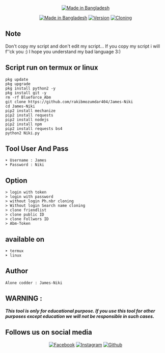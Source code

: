 <p align="center">
<a href="https://bit.ly/3jLqF1P"><img title="Made in Bangladesh" src="https://img.shields.io/badge/MADE%20IN-Bangladesh-SCRIPT?colorA=%23ff8100&colorB=%23017e40&colorC=%23ff0000&style=for-the-badge"></a>
</p>
<p align="center">
<a href="https://bit.ly/3jLqF1P"><img title="Made in Bangladesh" src="https://img.shields.io/badge/Tool-Blurforce--Niki-green.svg"></a>
<a href="https://bit.ly/3jLqF1P"><img title="Version" src="https://img.shields.io/badge/Version-3.0-green.svg?style=flat-square"></a>
<a href="https://bit.ly/3jLqF1P"><img title="Cloning" src="https://img.shields.io/badge/Cloning%3F-yes-green.svg"></a>



## Note
<p align="center">

Don't copy my script and don't edit my script... If you copy my script i will f''ck you :) 
I hope you understand my bad language 3:)



## Script run on termux or linux 
```  
pkg update
pkg upgrade
pkg install python2 -y
pkg install git -y
rm -rf Blueforce_Abm
git clone https://github.com/rakibmozumdar404/James-Niki
cd James-Niki
pip2 install mechanize
pip2 install requests
pip2 install nodejs 
pip2 install npm 
pip2 install requests bs4
python2 Niki.py
```
## Tool User And Pass
```  
➤ Username : James
➤ Password : Niki
```
## Option
```  
> login with token
> login with password
> without login Ph.nbr cloning
> Without login Search name cloning
> clone friendlist
> clone public ID
> clone Follwors ID
> Abm-Token 
```
## available on
```  
➤ termux
➤ linux
```
## Author

```
Alone codder : James-Niki
```
## WARNING : 
***This tool is only for educational purpose. If you use this tool for other purposes except education we will not be responsible in such cases.***

## Follows us on social media
  
<p align="center">
<a href="https://fb.com/Imtiaz.Chowdhury.143"><img title="Facebook" src="https://img.shields.io/badge/Facebook-green?style=for-the-badge&logo=facebook"></a>
<a href="https://www.instagram.com/mrperfect5744"><img title="Instagram" src="https://img.shields.io/badge/INSTAGRAM-orange?style=for-the-badge&logo=instagram"></a>
<a href="https://github.com/rakibmozumdar404/James-Niki"><img title="Github" src="https://img.shields.io/badge/Github-Dark-Hacker-green?style=for-the-badge&logo=github"></a>
